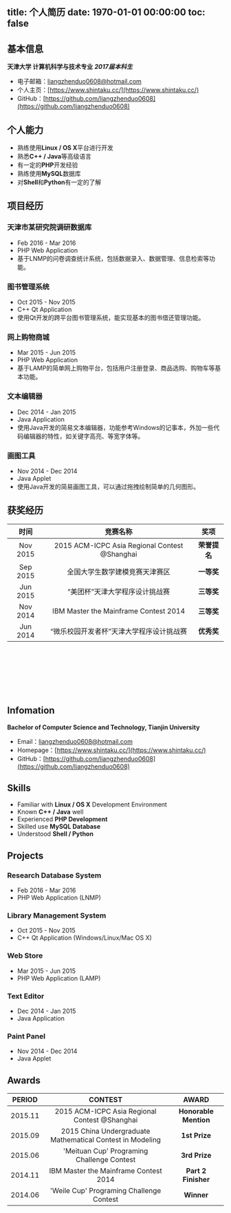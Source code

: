 title: 个人简历
date: 1970-01-01 00:00:00
toc: false
---

## 基本信息

**天津大学 计算机科学与技术专业** ***2017届本科生***

+ 电子邮箱：[liangzhenduo0608@hotmail.com](mailto:liangzhenduo0608@hotmail.com)
+ 个人主页：[https://www.shintaku.cc/](https://www.shintaku.cc/)
+ GitHub：[https://github.com/liangzhenduo0608](https://github.com/liangzhenduo0608)

## 个人能力

+ 熟练使用**Linux / OS X**平台进行开发
+ 熟悉**C++ / Java**等高级语言
+ 有一定的**PHP**开发经验
+ 熟练使用**MySQL**数据库
+ 对**Shell**和**Python**有一定的了解

## 项目经历

### 天津市某研究院调研数据库

+ Feb 2016 - Mar 2016
+ PHP Web Application
+ 基于LNMP的问卷调查统计系统，包括数据录入、数据管理、信息检索等功能。

### 图书管理系统

+ Oct 2015 - Nov 2015
+ C++ Qt Application
+ 使用Qt开发的跨平台图书管理系统，能实现基本的图书借还管理功能。

### 网上购物商城

+ Mar 2015 - Jun 2015
+ PHP Web Application
+ 基于LAMP的简单网上购物平台，包括用户注册登录、商品选购、购物车等基本功能。

### 文本编辑器

+ Dec 2014 - Jan 2015
+ Java Application
+ 使用Java开发的简易文本编辑器，功能参考Windows的记事本，外加一些代码编辑器的特性，如关键字高亮、等宽字体等。

### 画图工具

+ Nov 2014 - Dec 2014
+ Java Applet
+ 使用Java开发的简易画图工具，可以通过拖拽绘制简单的几何图形。

## 获奖经历

|<div style="text-align:center">时间</div>|<div style="text-align:center">竞赛名称</div>|<div style="text-align:center">奖项</div>|
|---|---|---|
|<div style="text-align:center">Nov 2015|<div style="text-align:center">2015 ACM-ICPC Asia Regional Contest @Shanghai |<div style="text-align:center">**荣誉提名** |
|<div style="text-align:center">Sep 2015|<div style="text-align:center">全国大学生数学建模竞赛天津赛区                     |<div style="text-align:center">**一等奖**             |
|<div style="text-align:center">Jun 2015|<div style="text-align:center">“美团杯”天津大学程序设计挑战赛                     |<div style="text-align:center">**三等奖**             |
|<div style="text-align:center">Nov 2014|<div style="text-align:center">IBM Master the Mainframe Contest 2014         |<div style="text-align:center">**三等奖**             |
|<div style="text-align:center">Jun 2014|<div style="text-align:center">“微乐校园开发者杯”天津大学程序设计挑战赛             |<div style="text-align:center">**优秀奖**             |

<br><br><br><br><br><br>

## Infomation
**Bachelor of Computer Science and Technology, Tianjin University**

+ Email：[liangzhenduo0608@hotmail.com](mailto:liangzhenduo0608@hotmail.com)
+ Homepage：[https://www.shintaku.cc/](https://www.shintaku.cc/)
+ GitHub：[https://github.com/liangzhenduo0608](https://github.com/liangzhenduo0608)

## Skills

+ Familiar with **Linux / OS X** Development Environment
+ Known **C++ / Java** well
+ Experienced **PHP Development**
+ Skilled use **MySQL Database**
+ Understood **Shell / Python**

## Projects

### Research Database System

+ Feb 2016 - Mar 2016
+ PHP Web Application (LNMP)

### Library Management System

+ Oct 2015 - Nov 2015
+ C++ Qt Application (Windows/Linux/Mac OS X)

### Web Store

+ Mar 2015 - Jun 2015
+ PHP Web Application (LAMP)

### Text Editor

+ Dec 2014 - Jan 2015
+ Java Application

### Paint Panel

+ Nov 2014 - Dec 2014
+ Java Applet

## Awards

|<div style="text-align:center">PERIOD</div>|<div style="text-align:center">CONTEST</div>|<div style="text-align:center">AWARD</div>|
|---|---|---|
|<div style="text-align:center">2015.11|<div style="text-align:center">2015 ACM-ICPC Asia Regional Contest @Shanghai |<div style="text-align:center">**Honorable Mention** |
|<div style="text-align:center">2015.09|<div style="text-align:center">2015 China Undergraduate Mathematical Contest in Modeling                     |<div style="text-align:center">**1st Prize**             |
|<div style="text-align:center">2015.06|<div style="text-align:center">'Meituan Cup' Programing Challenge Contest                     |<div style="text-align:center">**3rd Prize**             |
|<div style="text-align:center">2014.11|<div style="text-align:center">IBM Master the Mainframe Contest 2014         |<div style="text-align:center">**Part 2 Finisher**             |
|<div style="text-align:center">2014.06|<div style="text-align:center">'Weile Cup' Programing Challenge Contest             |<div style="text-align:center">**Winner**             |
